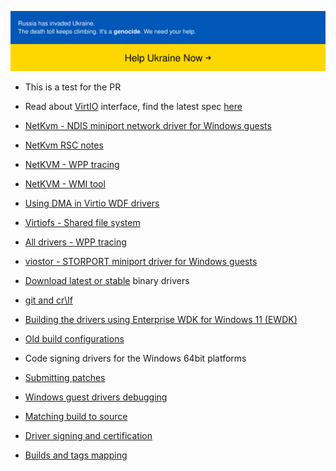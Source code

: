 [![Stand With Ukraine](https://raw.githubusercontent.com/vshymanskyy/StandWithUkraine/main/banner2-direct.svg)](https://savelife.in.ua/en/)

* This is a test for the PR

* Read about [VirtIO](https://github.com/rustyrussell/virtio-spec) interface, find the latest spec [here](https://docs.oasis-open.org/virtio/virtio/v1.3/virtio-v1.3.html)

* [NetKvm - NDIS miniport network driver for Windows guests](http://www.linux-kvm.org/page/WindowsGuestDrivers/kvmnet)

* [NetKvm RSC notes](https://virtio-win.github.io/netkvm-RSC-(receive-segment-coalescing)-feature)

* [NetKVM - WPP tracing](https://github.com/virtio-win/kvm-guest-drivers-windows/blob/master/NetKVM/Documentation/Tracing.md)

* [NetKVM - WMI tool](https://virtio-win.github.io/NetKVM-WMI-interface-(netkvm-wmi.cmd))

* [Using DMA in Virtio WDF drivers](https://virtio-win.github.io/Using-DMA-in-Virtio-Wdf-drivers)

* [Virtiofs - Shared file system](https://virtio-win.github.io/Virtiofs:-Shared-file-system)

* [All drivers - WPP tracing](https://github.com/virtio-win/kvm-guest-drivers-windows/blob/master/Documentation/Tracing.md
)

* [viostor - STORPORT miniport driver for Windows guests](http://www.linux-kvm.org/page/WindowsGuestDrivers/viostor)

* [Download latest or stable](https://docs.fedoraproject.org/en-US/quick-docs/creating-windows-virtual-machines-using-virtio-drivers/index.html) binary drivers

* [git and cr\lf](https://virtio-win.github.io/git-and-cr%5Clf)

* [Building the drivers using Enterprise WDK for Windows 11 (EWDK)](https://virtio-win.github.io/Building-the-drivers-using-Windows-11-21H2-EWDK)

* [Old build configurations](https://virtio-win.github.io/Old-build-configurations)

* Code signing drivers for the Windows 64bit platforms

* [Submitting patches](https://virtio-win.github.io/Submitting-patches)

* [Windows guest drivers debugging](http://www.slideshare.net/YanVugenfirer/windows-guestdebugging-kvmforum2012)

* [Matching build to source](https://virtio-win.github.io/Matching-build-to-source)

* [Driver signing and certification](https://virtio-win.github.io/Driver-signing-and-certification)

* [Builds and tags mapping](https://virtio-win.github.io/Builds-and-tags-mapping)
